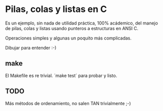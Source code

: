 # Pilas, colas y listas en C

Es un ejemplo, sin nada de utilidad práctica, 100% acádemico, del manejo de pilas, colas y listas usando punteros a estructuras en ANSI C.

Operaciones simples y algunas un poquito más complicadas.

Dibujar para entender :-)

## make

El Makefile es re trivial. ´make test´ para probar y listo.

## TODO

Más métodos de ordenamiento, no salen TAN trivialmente ;-)
